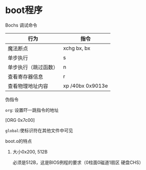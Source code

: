 # boot程序

Bochs 调试命令



| 行为                 | 指令             |
| -------------------- | ---------------- |
| 魔法断点             | xchg bx, bx      |
| 单步执行             | s                |
| 单步执行（跳过函数） | n                |
| 查看寄存器信息       | r                |
| 查看物理地址内容     | xp /40bx 0x9013e |

伪指令

`org`: 设置吓一跳指令的地址

[ORG 0x7c00]

`global`:使标识符在其他文件中可见



boot.o的特点

1. 大小0x200, 512B

   必须是512B，这是BIOS例程的要求（0柱面0磁道1扇区  硬盘CHS）
